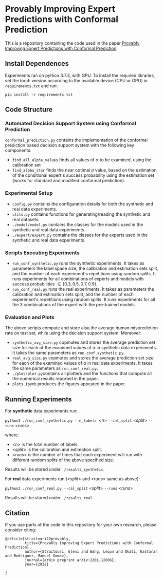 # Provably Improving Expert Predictions with Conformal Prediction
This is a repository containing the code used in the paper [Provably Improving Expert Predictions with Conformal Prediction](https://arxiv.org/abs/2201.12006).

## Install Dependences

Experiments ran on python 3.7.3, with GPU. To install the required libraries, set the torch version according to the available device (CPU or GPU) in `requirements.txt` and run:

```pip install -r requirements.txt```

## Code Structure

### Automated Decision Support System using Conformal Prediction

`conformal_prediction.py` contains the implementation of the conformal prediction based decision support system with the following key components:

* `find_all_alpha_values` finds all values of $\alpha$ to be examined, using the calibration set 
* `find_alpha_star` finds the near optimal $\alpha$ value, based on the estimation of the conditional expert's success probability using the estimation set (works for standard and modified conformal prediction). 

### Experimental Setup

* `config.py` contains the configuration details for both the synthetic and real data experiments.
* `utils.py` contains functions for generating/reading the synthetic and real datasets.
* `./model/model.py` contains the classes for the models used in the synthetic and real data experiments.
* `./expert/expert.py` contains the classes for the experts used in the synthetic and real data experiments.


### Scripts Executing Experiments
* `run_conf_synthetic.py` runs the synthetic experiments. It takes as parameters the label space size, the calibration and estimation sets split, and the number of each experiment's repetitions using random splits. It runs experiments for all combinations of experts and models with success probabilities $\in\{0.3,0.5,0.7,0.9\}$.
* `run_conf_real.py` runs the real experiments. It takes as parameters  the calibration and estimation sets split, and the number of each experiment's repetitions using random splits. It runs experiments for all the 3 combinations of the expert with the pre-trained models.

### Evaluation and Plots
The above scripts compute and store also the average human misprediction rate on test set, while using the decision support system. Moreover:
* `synthetic_avg_size.py` copmutes and stores the average prediction set size for each of the examined values of $\alpha$ in synthetic data experiments. It takes the same parameters as `run_conf_synthetic.py`.
* `real_avg_size.py` copmutes and stores the average prediction set size for each of the examined values of $\alpha$ in real data experiments. It takes the same parameters as `run_conf_real.py`.
* `./plot/plot.py`contains all plotters and the functions that compute all the numerical results reported in the paper.
* `plots.ipynb` produces the figures appeared in the paper.


## Running Experiments

For **synthetic** data experiments run:

`python3 ./run_conf_synthetic.py --n_labels `<*n*\> `--cal_split` <*split*\> `--runs` <*runs*\>

where:
*  <*n*\> is the total number of labels. 
* <*split*\> is the calibration and estimation split.
* <*runs*\> is the number of times that each experiment will run with different random splits of the above specified size.

Results will be stored under `./results_synthetic`.


For **real** data experiments run (<*split*\> and <*runs*\> same as above):

`python3 ./run_conf_real.py --cal_split` <*split*\> `--runs` <*runs*\>

 Results will be stored under `./results_real`.


## Citation
If you use parts of the code in this repository for your own research, please consider citing:

```
@article{straitouri22provably,
         title={Provably Improving Expert Predictions with Conformal Prediction},
         author={Straitouri, Eleni and Wang, Lequn and Okati, Nastaran and Rodriguez, Manuel Gomez},
         journal={arXiv preprint arXiv:2201.12006},
         year={2022}
         
}
```
